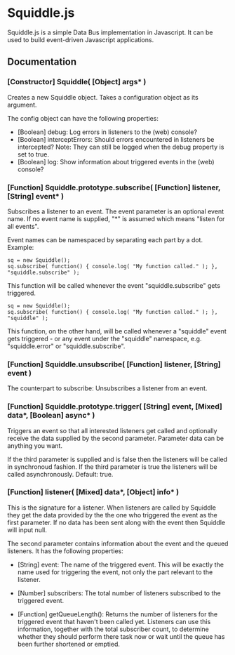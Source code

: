 # Squiddle.js #

Squiddle.js is a simple Data Bus implementation in Javascript.
It can be used to build event-driven Javascript applications.

## Documentation ##

### [Constructor] Squiddle( [Object] args* ) ###

Creates a new Squiddle object. Takes a configuration object as
its argument.

The config object can have the following properties:

 * [Boolean] debug: Log errors in listeners to the (web) console?
 * [Boolean] interceptErrors: Should errors encountered in listeners be intercepted? Note: They can still be logged when the debug property is set to true.
 * [Boolean] log: Show information about triggered events in the (web) console?


### [Function] Squiddle.prototype.subscribe( [Function] listener, [String] event* ) ###

Subscribes a listener to an event. The event parameter is an optional event name. 
If no event name is supplied, "*" is assumed which means "listen for all events".

Event names can be namespaced by separating each part by a dot. Example:

    sq = new Squiddle();
    sq.subscribe( function() { console.log( "My function called." ); }, "squiddle.subscribe" );

This function will be called whenever the event "squiddle.subscribe" gets triggered.

    sq = new Squiddle();
    sq.subscribe( function() { console.log( "My function called." ); }, "squiddle" );

This function, on the other hand, will be called whenever a "squiddle" event gets triggered - or any event under
the "squiddle" namespace, e.g. "squiddle.error" or "squiddle.subscribe".


### [Function] Squiddle.unsubscribe( [Function] listener, [String] event ) ###

The counterpart to subscribe: Unsubscribes a listener from an event.


### [Function] Squiddle.prototype.trigger( [String] event, [Mixed] data*, [Boolean] async* ) ###

Triggers an event so that all interested listeners get called and optionally receive 
the data supplied by the second parameter. Parameter data can be anything you want.

If the third parameter is supplied and is false then the listeners will be called in
synchronoud fashion. If the third parameter is true the listeners will be 
called asynchronously. Default: true.


### [Function] listener( [Mixed] data*, [Object] info* ) ###

This is the signature for a listener. When listeners are called by Squiddle
they get the data provided by the the one who triggered the event as the first
parameter. If no data has been sent along with the event then Squiddle will input null.

The second parameter contains information about the event and the queued listeners.
It has the following properties:

 * [String] event: The name of the triggered event. This will be exactly the name
   used for triggering the event, not only the part relevant to the listener.

 * [Number] subscribers: The total number of listeners subscribed to the triggered event.

 * [Function] getQueueLength(): Returns the number of listeners for the triggered event
   that haven't been called yet. Listeners can use this information, together with the
   total subscriber count, to determine whether they should perform there task now or
   wait until the queue has been further shortened or emptied.